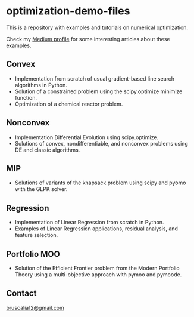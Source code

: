 # optimization-demo-files
This is a repository with examples and tutorials on numerical optimization.

Check my [Medium profile](https://medium.com/@bruscalia12) for some interesting articles about these examples.

## Convex

- Implementation from scratch of usual gradient-based line search algorithms in Python.
- Solution of a constrained problem using the scipy.optimize minimize function.
- Optimization of a chemical reactor problem.

## Nonconvex

- Implementation Differential Evolution using scipy.optimize.
- Solutions of convex, nondifferentiable, and nonconvex problems using DE and classic algorithms.

## MIP

- Solutions of variants of the knapsack problem using scipy and pyomo with the GLPK solver.

## Regression

- Implementation of Linear Regression from scratch in Python.
- Examples of Linear Regression applications, residual analysis, and feature selection.

## Portfolio MOO
- Solution of the Efficient Frontier problem from the Modern Portfolio Theory using a multi-objective approach with pymoo and pymoode.

## Contact
bruscalia12@gmail.com
